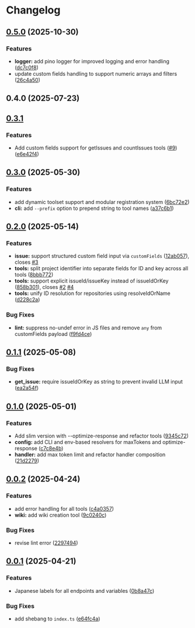 # Changelog

## [0.5.0](https://github.com/nulab/backlog-mcp-server/compare/v0.4.0...v0.5.0) (2025-10-30)

### Features

* **logger:** add pino logger for improved logging and error handling ([dc7c0f8](https://github.com/nulab/backlog-mcp-server/commit/dc7c0f876f1670bea2bd04b4a0cf6d5a3b5d2665))
* update custom fields handling to support numeric arrays and filters ([26c4a50](https://github.com/nulab/backlog-mcp-server/commit/26c4a5089eb55ae21fcc8d33b1bcd3d1031142ba))

## 0.4.0 (2025-07-23)

## [0.3.1](https://github.com/trknhr/backlog-mcp-server/compare/v0.3.0...v0.3.1)

### Features

* Add custom fields support for getIssues and countIssues tools ([#9](https://github.com/trknhr/backlog-mcp-server/issues/9)) ([e6e42f4](https://github.com/trknhr/backlog-mcp-server/commit/e6e42f4b13116bbb12e1a333df616767a3c5b96e))
## [0.3.0](https://github.com/trknhr/backlog-mcp-server/compare/v0.2.0...v0.3.0) (2025-05-30)

### Features

* add dynamic toolset support and modular registration system ([6bc72e2](https://github.com/trknhr/backlog-mcp-server/commit/6bc72e2624ba6ecbb0e2f192c3792e17867969dd))
* **cli:** add `--prefix` option to prepend string to tool names ([a37c6b1](https://github.com/trknhr/backlog-mcp-server/commit/a37c6b1ef5f8324df2cec8d9c4e3f6bef4d9cc50))
## [0.2.0](https://github.com/trknhr/backlog-mcp-server/compare/v0.1.1...v0.2.0) (2025-05-14)

### Features

* **issue:** support structured custom field input via `customFields` ([12ab057](https://github.com/trknhr/backlog-mcp-server/commit/12ab057efcdced87408f3f09dba0f8a02e060c5a)), closes [#3](https://github.com/trknhr/backlog-mcp-server/issues/3)
* **tools:** split project identifier into separate fields for ID and key across all tools ([8bbb772](https://github.com/trknhr/backlog-mcp-server/commit/8bbb772bce822d16a7315fc4508c3ea66d439402))
* **tools:** support explicit issueId/issueKey instead of issueIdOrKey ([858b301](https://github.com/trknhr/backlog-mcp-server/commit/858b30131ff1f70e3dccade875b0e1037867e079)), closes [#2](https://github.com/trknhr/backlog-mcp-server/issues/2) [#4](https://github.com/trknhr/backlog-mcp-server/issues/4)
* **tools:** unify ID resolution for repositories using resolveIdOrName ([d228c2a](https://github.com/trknhr/backlog-mcp-server/commit/d228c2a594c7f703c1b843753b6f32a97078dba6))

### Bug Fixes

* **lint:** suppress no-undef error in JS files and remove `any` from customFields payload ([f9fd4ce](https://github.com/trknhr/backlog-mcp-server/commit/f9fd4ce56fc48d7bb89c31d16aef633ced92dfd1))
## [0.1.1](https://github.com/trknhr/backlog-mcp-server/compare/v0.1.0...v0.1.1) (2025-05-08)

### Bug Fixes

* **get_issue:** require issueIdOrKey as string to prevent invalid LLM input ([ea2a54f](https://github.com/trknhr/backlog-mcp-server/commit/ea2a54f0ec3a698a29ead2ff8f4469658bc0e5c6))
## [0.1.0](https://github.com/trknhr/backlog-mcp-server/compare/v0.0.2...v0.1.0) (2025-05-01)

### Features

* Add slim version with --optimize-response and refactor tools ([9345c72](https://github.com/trknhr/backlog-mcp-server/commit/9345c72e137eb57b2c4cea52468fefebae0ed453))
* **config:** add CLI and env-based resolvers for maxTokens and optimize-response ([c7c8e4b](https://github.com/trknhr/backlog-mcp-server/commit/c7c8e4b88647f74f28d60c3a16f45eb362f25be1))
* **handler:** add max token limit and refactor handler composition ([21d2279](https://github.com/trknhr/backlog-mcp-server/commit/21d22798599576dad230f76b75409cbfb7b71bae))
## [0.0.2](https://github.com/trknhr/backlog-mcp-server/compare/v0.0.1...v0.0.2) (2025-04-24)

### Features

* add error handling for all tools ([c4a0357](https://github.com/trknhr/backlog-mcp-server/commit/c4a03573f7d5aaa298590dcd23f5a948e76d29e5))
* **wiki:** add wiki creation tool ([9c0240c](https://github.com/trknhr/backlog-mcp-server/commit/9c0240cfdb2f288a9cabaa50d406459711f6c1df))

### Bug Fixes

* revise lint error ([2297494](https://github.com/trknhr/backlog-mcp-server/commit/229749450f08db180cf60885dba01ed010857d02))
## [0.0.1](https://github.com/trknhr/backlog-mcp-server/compare/e64fc4a2acb0f5f18e885932df643430b9c163d4...v0.0.1) (2025-04-21)

### Features

* Japanese labels for all endpoints and variables ([0b8a47c](https://github.com/trknhr/backlog-mcp-server/commit/0b8a47cae4eafb9c0b7e7137149d19472426950e))

### Bug Fixes

* add shebang to `index.ts` ([e64fc4a](https://github.com/trknhr/backlog-mcp-server/commit/e64fc4a2acb0f5f18e885932df643430b9c163d4))
